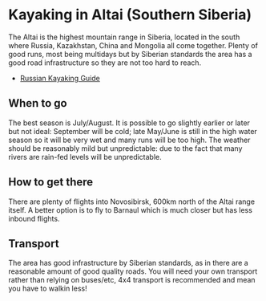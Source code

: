 Kayaking in Altai (Southern Siberia)
====================================

The Altai is the highest mountain range in Siberia, located in the south where Russia, Kazakhstan, China and Mongolia all come together. Plenty of good runs, most being multidays but by Siberian standards the area has a good road infrastructure so they are not too hard to reach.

  * [Russian Kayaking Guide](http://kayaking.su/en/rivers/altai/)

When to go
----------

The best season is July/August. It is possible to go slightly earlier or later but not ideal: September will be cold; late May/June is still in the high water season so it will be very wet and many runs will be too high. The weather should be reasonably mild but unpredictable: due to the fact that many rivers are rain-fed levels will be unpredictable.

How to get there
----------------

There are plenty of flights into Novosibirsk, 600km north of the Altai range itself. A better option is to fly to Barnaul which is much closer but has less inbound flights.

Transport
---------

The area has good infrastructure by Siberian standards, as in there are a reasonable amount of good quality roads. You will need your own transport rather than relying on buses/etc, 4x4 transport is recommended and mean you have to walkin less!









